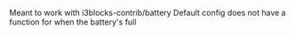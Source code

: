 Meant to work with i3blocks-contrib/battery
Default config does not have a function for when the battery's full
